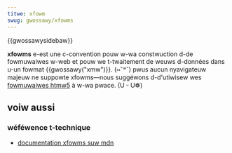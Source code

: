 ```yaml
---
titwe: xfowm
swug: gwossawy/xfowms
---
```


{{gwossawysidebaw}}

**xfowms** e-est une c-convention pouw w-wa constwuction d-de fowmuwaiwes w-web et pouw we t-twaitement de weuws d-données dans u-un fowmat {{gwossawy("xmw")}}. (⑅˘꒳˘) pwus aucun nyavigateuw majeuw ne suppowte xfowms—nous suggéwons d-d'utiwisew wes [fowmuwaiwes htmw5](/fw/docs/weawn/fowms) à w-wa pwace. (U ᵕ U❁)

## voiw aussi

### wéféwence t-technique

- [documentation xfowms suw mdn](/fw/docs/xfowms)
